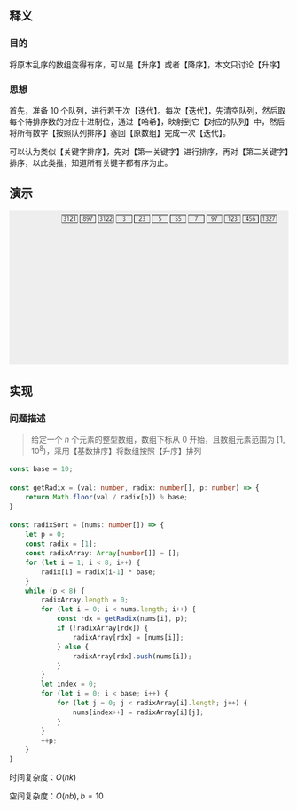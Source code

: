 ## 释义

### 目的

将原本乱序的数组变得有序，可以是【升序】或者【降序】，本文只讨论【升序】

### 思想

首先，准备 10 个队列，进行若干次【迭代】。每次【迭代】，先清空队列，然后取每个待排序数的对应十进制位，通过【哈希】，映射到它【对应的队列】中，然后将所有数字【按照队列排序】塞回【原数组】完成一次【迭代】。

可以认为类似【关键字排序】，先对【第一关键字】进行排序，再对【第二关键字】排序，以此类推，知道所有关键字都有序为止。

## 演示

<img src="./assets/1668154105-udSdBn-61c73759243a45d3bbc91755792ef57b.gif" style="zoom: 80%;" />

## 实现

### 问题描述

> 给定一个 $n$ 个元素的整型数组，数组下标从 0 开始，且数组元素范围为 $[1, 10^8)$，采用【基数排序】将数组按照【升序】排列

```typescript
const base = 10;

const getRadix = (val: number, radix: number[], p: number) => {
    return Math.floor(val / radix[p]) % base;
}

const radixSort = (nums: number[]) => {
    let p = 0;
    const radix = [1];
    const radixArray: Array[number[]] = [];
    for (let i = 1; i < 8; i++) {
        radix[i] = radix[i-1] * base;
    }
    while (p < 8) {
        radixArray.length = 0;
        for (let i = 0; i < nums.length; i++) {
            const rdx = getRadix(nums[i], p);
            if (!radixArray[rdx]) {
                radixArray[rdx] = [nums[i]];
            } else {
                radixArray[rdx].push(nums[i]);
            }
        }
        let index = 0;
        for (let i = 0; i < base; i++) {
            for (let j = 0; j < radixArray[i].length; j++) {
                nums[index++] = radixArray[i][j];
            }
        }
        ++p;
    }
}
```

时间复杂度：$O(nk)$

空间复杂度：$O(nb), b = 10$













































